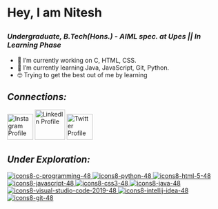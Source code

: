 **<h1>Hey, I am Nitesh**

_**<h3>Undergraduate, B.Tech(Hons.) - AIML spec. at Upes || In Learning Phase</h3>**_


- 🔭 I’m currently working on C, HTML, CSS.
- 🌱 I’m currently learning Java, JavaScript, Git, Python.
-  	:nerd_face: Trying to get the best out of me by learning
  
_**<h2>Connections:</h2>**_
 <a href="https://www.instagram.com/troglodyte.n/" title="Instagram"><img width = "60px" src="https://www.freepnglogos.com/uploads/instagram-logos-png-images-free-download-2.png" alt="Instagram Profile" /></a>
  <a href="https://www.linkedin.com/in/nitesh-kumar-416652200/" title="LinkedIn"><img width = "70px" src="https://www.freepnglogos.com/uploads/linkedin-in-logo-png-1.png"  alt="LinkedIn Profile" /></a>
  <a href="https://twitter.com/initeshv" title="Twitter"><img src="https://www.freepnglogos.com/uploads/twitter-logo-png/twitter-bird-symbols-png-logo-0.png" width="60px" alt="Twitter Profile" /></a>
  
  _**<h2>Under Exploration:</h2>**_
<a href="https://icons8.com/icon/40670/c-programming">![icons8-c-programming-48](https://user-images.githubusercontent.com/74867544/129616609-ba24af72-c4ac-48ee-bd0f-909e2852cf1e.png)
</a>
 <a href="https://icons8.com/icon/Rc0Xn5AtE8kX/python">![icons8-python-48](https://user-images.githubusercontent.com/74867544/129616663-cb97e46b-fb54-45c8-8326-e13614802ced.png)
</a>
  <a href="https://icons8.com/icon/20909/html-5">![icons8-html-5-48](https://user-images.githubusercontent.com/74867544/129616829-34002ce3-50bc-47d4-8bf9-667cabb8774c.png)
</a>
  <a href="https://icons8.com/icon/tGvHBPJaKqEd/javascript">![icons8-javascript-48](https://user-images.githubusercontent.com/74867544/129617001-23aec54e-901d-41a2-9a56-72e4f862fe8b.png)
</a>
  <a href="https://icons8.com/icon/21278/css3">![icons8-css3-48](https://user-images.githubusercontent.com/74867544/129617182-3480f16b-bc41-4afc-bab5-5f30b21adbbb.png)
</a>
  <a href="https://icons8.com/icon/13679/java">![icons8-java-48](https://user-images.githubusercontent.com/74867544/129617304-35380e15-58d5-4de1-a06a-dca49f7f56b2.png)
</a>
  <a href="https://icons8.com/icon/9OGIyU8hrxW5/visual-studio-code-2019">![icons8-visual-studio-code-2019-48](https://user-images.githubusercontent.com/74867544/129617431-f874b0ed-46b8-490a-ae62-8f223816234d.png)
</a>
  <a href="https://icons8.com/icon/61466/intellij-idea">![icons8-intellij-idea-48](https://user-images.githubusercontent.com/74867544/129617491-31278600-1cd5-4252-8cbb-b1693b785fcc.png)
</a>
  <a href="https://icons8.com/icon/20906/git">![icons8-git-48](https://user-images.githubusercontent.com/74867544/129617566-36b686d7-557c-409b-8c60-7b1948c2096a.png)
</a>
